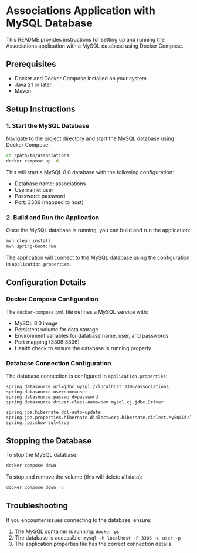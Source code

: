 # Associations Application with MySQL Database

This README provides instructions for setting up and running the Associations application with a MySQL database using Docker Compose.

## Prerequisites

- Docker and Docker Compose installed on your system
- Java 21 or later
- Maven

## Setup Instructions

### 1. Start the MySQL Database

Navigate to the project directory and start the MySQL database using Docker Compose:

```bash
cd /path/to/associations
docker compose up -d
```

This will start a MySQL 8.0 database with the following configuration:
- Database name: associations
- Username: user
- Password: password
- Port: 3306 (mapped to host)

### 2. Build and Run the Application

Once the MySQL database is running, you can build and run the application:

```bash
mvn clean install
mvn spring-boot:run
```

The application will connect to the MySQL database using the configuration in `application.properties`.

## Configuration Details

### Docker Compose Configuration

The `docker-compose.yml` file defines a MySQL service with:
- MySQL 8.0 image
- Persistent volume for data storage
- Environment variables for database name, user, and passwords
- Port mapping (3306:3306)
- Health check to ensure the database is running properly

### Database Connection Configuration

The database connection is configured in `application.properties`:

```properties
spring.datasource.url=jdbc:mysql://localhost:3306/associations
spring.datasource.username=user
spring.datasource.password=password
spring.datasource.driver-class-name=com.mysql.cj.jdbc.Driver

spring.jpa.hibernate.ddl-auto=update
spring.jpa.properties.hibernate.dialect=org.hibernate.dialect.MySQLDialect
spring.jpa.show-sql=true
```

## Stopping the Database

To stop the MySQL database:

```bash
docker compose down
```

To stop and remove the volume (this will delete all data):

```bash
docker compose down -v
```

## Troubleshooting

If you encounter issues connecting to the database, ensure:
1. The MySQL container is running: `docker ps`
2. The database is accessible: `mysql -h localhost -P 3306 -u user -p`
3. The application.properties file has the correct connection details